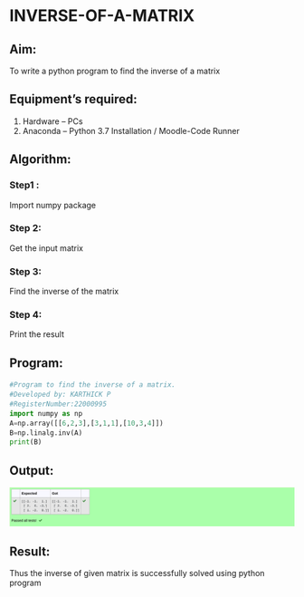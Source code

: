 # INVERSE-OF-A-MATRIX
## Aim:
To write a python program to find the inverse of a matrix
## Equipment’s required:
1. 	Hardware – PCs
2. 	Anaconda – Python 3.7 Installation / Moodle-Code Runner
## Algorithm:
### Step1 : 
Import numpy package
### Step 2: 
Get the input matrix
### Step 3: 
Find the inverse of the matrix
### Step 4: 
Print the result

## Program:
```python
#Program to find the inverse of a matrix.
#Developed by: KARTHICK P
#RegisterNumber:22000995
import numpy as np
A=np.array([[6,2,3],[3,1,1],[10,3,4]])
B=np.linalg.inv(A)
print(B)
```
## Output:

![output](./Screenshot%202022-12-31%20at%2020-50-10%20Exp%2003%20CR%20Inverse%20of%20a%20matrix%20Attempt%20review.png)
## Result:
Thus the inverse of given matrix is successfully solved using python program

